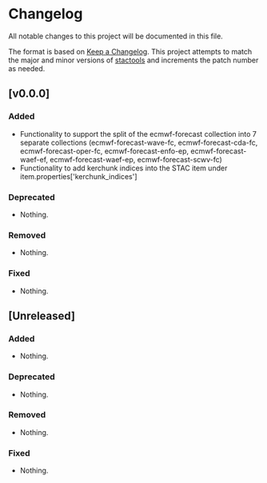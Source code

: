 # Changelog

All notable changes to this project will be documented in this file.

The format is based on [Keep a Changelog](https://keepachangelog.com/en/1.0.0/). This project attempts to match the major and minor versions of [stactools](https://github.com/stac-utils/stactools) and increments the patch number as needed.


## [v0.0.0]

### Added

- Functionality to support the split of the ecmwf-forecast collection into 7 separate collections (ecmwf-forecast-wave-fc, ecmwf-forecast-cda-fc, ecmwf-forecast-oper-fc, ecmwf-forecast-enfo-ep, ecmwf-forecast-waef-ef, ecmwf-forecast-waef-ep, ecmwf-forecast-scwv-fc)
- Functionality to add kerchunk indices into the STAC item under item.properties['kerchunk_indices']

### Deprecated

- Nothing.

### Removed

- Nothing.

### Fixed

- Nothing.


## [Unreleased]

### Added

- Nothing.

### Deprecated

- Nothing.

### Removed

- Nothing.

### Fixed

- Nothing.